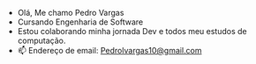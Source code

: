 - Olá, Me chamo Pedro Vargas
- Cursando Engenharia de Software
- Estou colaborando minha jornada Dev e todos meu estudos de computação.
- 📫 Endereço de email: Pedrolvargas10@gmail.com
  



<!---
PEDROlVARGAS/PEDROlVARGAS is a ✨ special ✨ repository because its `README.md` (this file) appears on your GitHub profile.
You can click the Preview link to take a look at your changes.
--->
